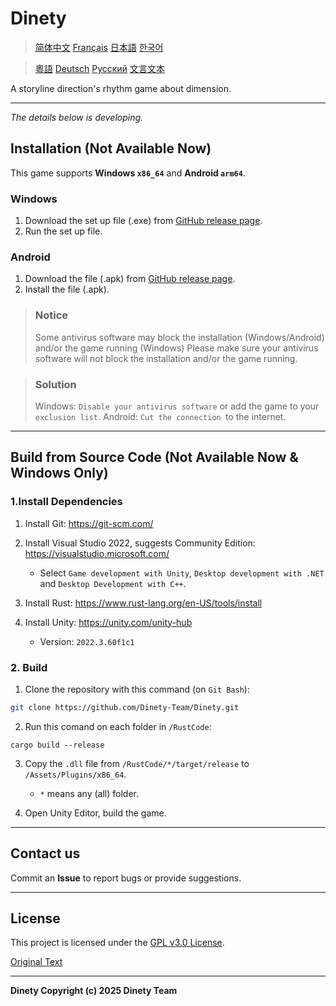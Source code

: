 # Dinety

> [简体中文](./README_zh.md)
> [Français](README_fr.md)
> [日本語](./README_ja.md)
> [한국어](./README_ko.md)

> [粵語](./README_yue.md)
> [Deutsch](./README_de.md)
> [Русский](./README_ru.md)
> [文言文本](./README_wen.md)

A storyline direction's rhythm game about dimension.

---

*The details below is developing.*

## Installation (Not Available Now)

This game supports **Windows `x86_64`** and **Android `arm64`**.

### Windows

1. Download the set up file (.exe) from [GitHub release page](https://github.com/Dinety-Team/Dinety/release).
2. Run the set up file.

### Android

1. Download the file (.apk) from [GitHub release page](https://github.com/Dinety-Team/Dinety/release).
2. Install the file (.apk).

>### Notice
>Some antivirus software may block the installation
(Windows/Android) and/or the game running (Windows)
>Please make sure your antivirus software will not block the 
installation and/or the game running.

>### Solution
>Windows: `Disable your antivirus software` or add the game to your `exclusion list`.
>Android: `Cut the connection `to the internet.
---
## Build from Source Code (Not Available Now & Windows Only)

### 1.Install Dependencies

1. Install Git: <https://git-scm.com/>

2. Install Visual Studio 2022, suggests Community Edition: <https://visualstudio.microsoft.com/>
    - Select `Game development with Unity`, `Desktop development with .NET` and `Desktop Development with C++`.

3. Install Rust: <https://www.rust-lang.org/en-US/tools/install>

4. Install Unity: <https://unity.com/unity-hub>
    - Version: `2022.3.60f1c1`

### 2. Build

1. Clone the repository with this command (on `Git Bash`):
```bash
git clone https://github.com/Dinety-Team/Dinety.git
```

2. Run this comand on each folder in `/RustCode`:
```pwsh
cargo build --release
```

3. Copy the `.dll` file from `/RustCode/*/target/release` to `/Assets/Plugins/x86_64`.
    - `*` means any (all) folder.

4. Open Unity Editor, build the game.
---
## Contact us

Commit an **Issue** to report bugs or provide suggestions.

---
## License

This project is licensed under the [GPL v3.0 License](LICENSE.md).

[Original Text](https://www.gnu.org/licenses/gpl-3.0.html#license-text)

---
**Dinety Copyright (c) 2025 Dinety Team**
